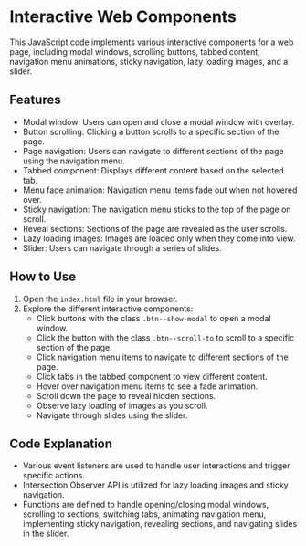 # Interactive Web Components

This JavaScript code implements various interactive components for a web page, including modal windows, scrolling buttons, tabbed content, navigation menu animations, sticky navigation, lazy loading images, and a slider.

## Features

- Modal window: Users can open and close a modal window with overlay.
- Button scrolling: Clicking a button scrolls to a specific section of the page.
- Page navigation: Users can navigate to different sections of the page using the navigation menu.
- Tabbed component: Displays different content based on the selected tab.
- Menu fade animation: Navigation menu items fade out when not hovered over.
- Sticky navigation: The navigation menu sticks to the top of the page on scroll.
- Reveal sections: Sections of the page are revealed as the user scrolls.
- Lazy loading images: Images are loaded only when they come into view.
- Slider: Users can navigate through a series of slides.

## How to Use

1. Open the `index.html` file in your browser.
2. Explore the different interactive components:
   - Click buttons with the class `.btn--show-modal` to open a modal window.
   - Click the button with the class `.btn--scroll-to` to scroll to a specific section of the page.
   - Click navigation menu items to navigate to different sections of the page.
   - Click tabs in the tabbed component to view different content.
   - Hover over navigation menu items to see a fade animation.
   - Scroll down the page to reveal hidden sections.
   - Observe lazy loading of images as you scroll.
   - Navigate through slides using the slider.

## Code Explanation

- Various event listeners are used to handle user interactions and trigger specific actions.
- Intersection Observer API is utilized for lazy loading images and sticky navigation.
- Functions are defined to handle opening/closing modal windows, scrolling to sections, switching tabs, animating navigation menu, implementing sticky navigation, revealing sections, and navigating slides in the slider.
